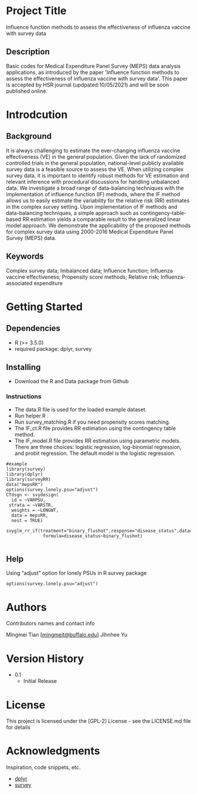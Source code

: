 # Project Title

Influence function methods to assess the effectiveness of influenza vaccine with survey data

## Description

Basic codes for Medical Expenditure Panel Survey (MEPS) data analysis applications, as introduced by the paper 'Influence function methods to assess the effectiveness of influenza vaccine with survey data'. This paper is accepted by HSR journal (updpated:10/05/2021) and will be soon published online.

# Introdcution
## Background
It is always challenging to estimate the ever-changing influenza vaccine effectiveness (VE) in the general population. Given the lack of randomized controlled trials in the general population, national-level publicly available survey data is a feasible source to assess the VE. When utilizing complex survey data, it is important to identify robust methods for VE estimation and relevant inference with procedural discussions for handling unbalanced data. We investigate a broad range of data-balancing techniques with the implementation of influence function (IF) methods, where the IF method allows us to easily estimate the variability for the relative risk (RR) estimates in the complex survey setting. Upon implementation of IF methods and data-balancing techniques, a simple approach such as contingency-table-based RR estimation yields a comparable result to the generalized linear model approach. We demonstrate the applicability of the proposed methods for complex survey data using 2000-2016 Medical Expenditure Panel Survey (MEPS) data. 

## Keywords
Complex survey data; Imbalanced data; Influence function; Influenza vaccine effectiveness; Propensity score methods; Relative risk; Influenza-associated expenditure


# Getting Started

## Dependencies

* R (>= 3.5.0)
* required package: dplyr, survey

## Installing

* Download the R and Data package from Github

### Instructions

*  The data.R file is used for the loaded example dataset.
*  Run helper.R .
*  Run survey_matching.R if you need propensity scores matching.
*  The IF_ct.R file provides RR estimation using the contingency table method.
*  The IF_model.R file provides RR estimation using parametric models. There are three choices: logistic regression, log-binomial regression, and probit regression. The default model is the logistic regression.
```
#example
library(survey)
library(dplyr)
library(surveyRR)
data("mepsRR")
options(survey.lonely.psu="adjust")
CTdsgn <- svydesign(
  id = ~VARPSU,
 strata = ~VARSTR,
  weights = ~LONGWT,
  data = mepsRR,
  nest = TRUE)
  svyglm_rr_if(treatment="binary_flushot",response="disease_status",data=mepsRR,design=CTdsgn,
              formula=disease_status~binary_flushot)


```

## Help

Using “adjust” option for lonely PSUs in R survey package
```
options(survey.lonely.psu="adjust")
```

# Authors

Contributors names and contact info

Mingmei Tian [mingmeit@buffalo.edu]
Jihnhee Yu


# Version History
* 0.1
    * Initial Release

# License

This project is licensed under the [GPL-2] License - see the LICENSE.md file for details

# Acknowledgments

Inspiration, code snippets, etc.
* [dplyr](https://github.com/tidyverse/dplyr)
* [survey](https://cran.r-project.org/web/packages/survey/index.html)

